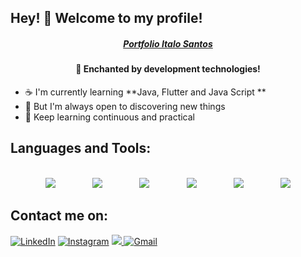 <h2>Hey! 👋 Welcome to my profile!</h2>
<h5 align="center"><a href="https://profile-dev-italo-santos.web.app/#/">Portfolio Italo Santos</a>
<h4 align="center"><strong>🏃 Enchanted by development technologies!</strong></h4>
    
- :coffee:  I'm currently learning **Java, Flutter and Java Script **
- :telescope:  But I'm always open to discovering new things
- :rocket:  Keep learning continuous and practical

<h2>Languages and Tools:</h2>
<p align="center">
    <br>
    <a href="https://docs.oracle.com/en/java/"><img src="https://img.icons8.com/color/48/000000/java-coffee-cup-logo--v1.png"/></a>
    &nbsp;&nbsp;&nbsp;&nbsp;&nbsp;&nbsp;&nbsp;&nbsp;&nbsp;&nbsp;&nbsp;&nbsp;&nbsp;
    <a href="https://kotlinlang.org/docs/home.html"><img src="https://img.icons8.com/color/48/000000/kotlin.png"/></a>
    &nbsp;&nbsp;&nbsp;&nbsp;&nbsp;&nbsp;&nbsp;&nbsp;&nbsp;&nbsp;&nbsp;&nbsp;&nbsp;
    <a href=""><img src="https://img.icons8.com/color/48/000000/javascript--v1.png"/></a>
    &nbsp;&nbsp;&nbsp;&nbsp;&nbsp;&nbsp;&nbsp;&nbsp;&nbsp;&nbsp;&nbsp;&nbsp;&nbsp;
    <a href="https://flutter.dev"><img src="https://img.icons8.com/color/48/000000/flutter.png"/></a>
    &nbsp;&nbsp;&nbsp;&nbsp;&nbsp;&nbsp;&nbsp;&nbsp;&nbsp;&nbsp;&nbsp;&nbsp;&nbsp;
    <a href="https://firebase.google.com/"><img src="https://img.icons8.com/color/48/000000/firebase.png"/></a>
    &nbsp;&nbsp;&nbsp;&nbsp;&nbsp;&nbsp;&nbsp;&nbsp;&nbsp;&nbsp;&nbsp;&nbsp;&nbsp;
    <a href="https://git-scm.com/"> <img src="https://img.icons8.com/color/48/000000/git.png"/></a>
</p>
<!-- <br/>
<a href="https://github.com/dev-italosantos"><img alt="TauzActivity Graph" src="https://activity-graph.herokuapp.com/graph?username=dev-italosantos&bg_color=0D1117&color=5BCDEC&line=5BCDEC&point=FFFFFF&hide_border=true"/></a>
     -->
<h2>Contact me on:</h2>

<a href="https://www.linkedin.com/in/italo-santos-dev/" target="_blank"><img alt="LinkedIn" src="https://img.shields.io/badge/-LinkedIn-%230077B5?style=for-the-badge&logo=linkedin&logoColor=white"></a>
<a href="https://www.instagram.com/italosantsz/" target="_blank"><img alt="Instagram" src="https://img.shields.io/badge/-Instagram-%23E4405F?style=for-the-badge&logo=instagram&logoColor=white"></a>
<a href="https://discord.gg/italos4ntsz#4897" target="_blank"><img src="https://img.shields.io/badge/Discord-7289DA?style=for-the-badge&logo=discord&logoColor=white" target="_blank"> </a> 
<a href="mailto:isantos.worldtec@gmail.com">![Gmail](https://img.shields.io/badge/Gmail-D14836?style=for-the-badge&logo=gmail&logoColor=white&link=isantos.worldtec@gmail.com)</a>
